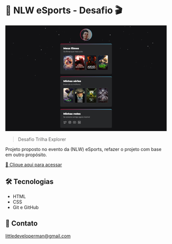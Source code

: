 # 🚀 NLW eSports - Desafio 🎬

![preview](./.github/preview.png)

> Desafio Trilha Explorer

Projeto proposto no evento da (NLW) eSports, refazer o projeto com base em outro propósito.

[🔗 Clique aqui para acessar](https://littleprogrammerman.github.io/NLW-eSports-explorer-desafio/)

## 🛠 Tecnologias

- HTML
- CSS
- Git e GitHub

## 💜 Contato

littledeveloperman@gmail.com